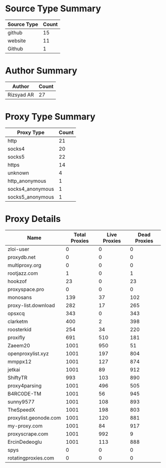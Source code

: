 # Source Type Summary

| Source Type | Count |
|-------------|-------|
| github | 15 |
| website | 11 |
| Github | 1 |


# Author Summary

| Author | Count |
|--------|-------|
| Rizsyad AR | 27 |


# Proxy Type Summary

| Proxy Type | Count |
|------------|-------|
| http | 21 |
| socks4 | 20 |
| socks5 | 22 |
| https | 14 |
| unknown | 4 |
| http_anonymous | 1 |
| socks4_anonymous | 1 |
| socks5_anonymous | 1 |


# Proxy Details

| Name | Total Proxies | Live Proxies | Dead Proxies |
|------|---------------|--------------|---------------|
| zloi-user | 0 | 0 | 0 |
| proxydb.net | 0 | 0 | 0 |
| multiproxy.org | 0 | 0 | 0 |
| rootjazz.com | 1 | 0 | 1 |
| hookzof | 23 | 0 | 23 |
| proxyspace.pro | 0 | 0 | 0 |
| monosans | 139 | 37 | 102 |
| proxy-list.download | 282 | 17 | 265 |
| opsxcq | 343 | 0 | 343 |
| clarketm | 400 | 2 | 398 |
| roosterkid | 254 | 34 | 220 |
| proxifly | 691 | 510 | 181 |
| Zaeem20 | 1001 | 950 | 51 |
| openproxylist.xyz | 1001 | 197 | 804 |
| mmppx12 | 1001 | 127 | 874 |
| jetkai | 1001 | 89 | 912 |
| ShiftyTR | 993 | 103 | 890 |
| proxy4parsing | 1001 | 496 | 505 |
| B4RC0DE-TM | 1001 | 56 | 945 |
| sunny9577 | 1001 | 108 | 893 |
| TheSpeedX | 1001 | 198 | 803 |
| proxylist.geonode.com | 1001 | 120 | 881 |
| my-proxy.com | 1001 | 84 | 917 |
| proxyscrape.com | 1001 | 992 | 9 |
| ErcinDedeoglu | 1001 | 113 | 888 |
| spys | 0 | 0 | 0 |
| rotatingproxies.com | 0 | 0 | 0 |
